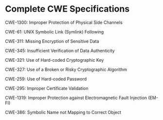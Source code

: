 

# Complete CWE Specifications

CWE-1300: Improper Protection of Physical Side Channels

CWE-61: UNIX Symbolic Link (Symlink) Following

CWE-311: Missing Encryption of Sensitive Data

CWE-345: Insufficient Verification of Data Authenticity

CWE-321: Use of Hard-coded Cryptographic Key

CWE-327: Use of a Broken or Risky Cryptographic Algorithm

CWE-259: Use of Hard-coded Password

CWE-295: Improper Certificate Validation

CWE-1319: Improper Protection against Electromagnetic Fault Injection (EM-FI)

CWE-386: Symbolic Name not Mapping to Correct Object
